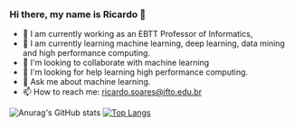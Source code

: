### Hi there, my name is Ricardo 👋

<!--
**ricardolsoares/ricardolsoares** is a ✨ _special_ ✨ repository because its `README.md` (this file) appears on your GitHub profile.

Here are some ideas to get you started:
-->
- 🔭 I am currently working as an EBTT Professor of Informatics,
- 🌱 I am currently learning machine learning, deep learning, data mining and high performance computing.
- 👯 I'm looking to collaborate with machine learning
- 🤔 I'm looking for help learning high performance computing.
- 💬 Ask me about  machine learning.
- 📫 How to reach me: ricardo.soares@ifto.edu.br
 <!--
- 😄 Pronouns: Ele
-->

![Anurag's GitHub stats](https://github-readme-stats.vercel.app/api?username=ricardolsoares&show_icons=true&theme=merko) [![Top Langs](https://github-readme-stats.vercel.app/api/top-langs/?username=ricardolsoares&layout=pie)](https://github.com/ricardolsoares/github-readme-stats)
